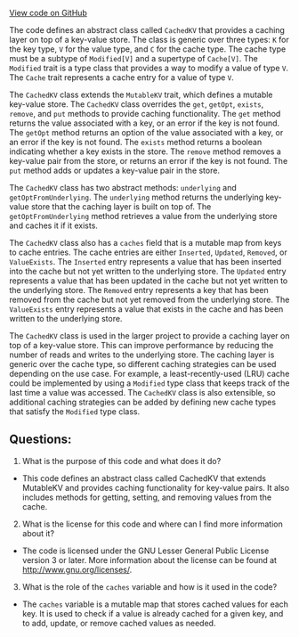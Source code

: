 [View code on GitHub](https://github.com/alephium/alephium/io/src/main/scala/org/alephium/io/CachedKV.scala)

The code defines an abstract class called `CachedKV` that provides a caching layer on top of a key-value store. The class is generic over three types: `K` for the key type, `V` for the value type, and `C` for the cache type. The cache type must be a subtype of `Modified[V]` and a supertype of `Cache[V]`. The `Modified` trait is a type class that provides a way to modify a value of type `V`. The `Cache` trait represents a cache entry for a value of type `V`.

The `CachedKV` class extends the `MutableKV` trait, which defines a mutable key-value store. The `CachedKV` class overrides the `get`, `getOpt`, `exists`, `remove`, and `put` methods to provide caching functionality. The `get` method returns the value associated with a key, or an error if the key is not found. The `getOpt` method returns an option of the value associated with a key, or an error if the key is not found. The `exists` method returns a boolean indicating whether a key exists in the store. The `remove` method removes a key-value pair from the store, or returns an error if the key is not found. The `put` method adds or updates a key-value pair in the store.

The `CachedKV` class has two abstract methods: `underlying` and `getOptFromUnderlying`. The `underlying` method returns the underlying key-value store that the caching layer is built on top of. The `getOptFromUnderlying` method retrieves a value from the underlying store and caches it if it exists.

The `CachedKV` class also has a `caches` field that is a mutable map from keys to cache entries. The cache entries are either `Inserted`, `Updated`, `Removed`, or `ValueExists`. The `Inserted` entry represents a value that has been inserted into the cache but not yet written to the underlying store. The `Updated` entry represents a value that has been updated in the cache but not yet written to the underlying store. The `Removed` entry represents a key that has been removed from the cache but not yet removed from the underlying store. The `ValueExists` entry represents a value that exists in the cache and has been written to the underlying store.

The `CachedKV` class is used in the larger project to provide a caching layer on top of a key-value store. This can improve performance by reducing the number of reads and writes to the underlying store. The caching layer is generic over the cache type, so different caching strategies can be used depending on the use case. For example, a least-recently-used (LRU) cache could be implemented by using a `Modified` type class that keeps track of the last time a value was accessed. The `CachedKV` class is also extensible, so additional caching strategies can be added by defining new cache types that satisfy the `Modified` type class.
## Questions: 
 1. What is the purpose of this code and what does it do?
- This code defines an abstract class called CachedKV that extends MutableKV and provides caching functionality for key-value pairs. It also includes methods for getting, setting, and removing values from the cache.

2. What is the license for this code and where can I find more information about it?
- The code is licensed under the GNU Lesser General Public License version 3 or later. More information about the license can be found at http://www.gnu.org/licenses/.

3. What is the role of the `caches` variable and how is it used in the code?
- The `caches` variable is a mutable map that stores cached values for each key. It is used to check if a value is already cached for a given key, and to add, update, or remove cached values as needed.